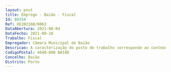 ```yaml
--- 
layout: post
title: Emprego - Baião - Fiscal
Id: 89354
Ref: OE202108/0063
DataAbertura: 2021-08-04
DataFecho: 2021-08-18
Trabalho: Fiscal
Empregador: Câmara Municipal de Baião
Descricao: A caracterização do posto de trabalho corresponde ao conteúdo funcional constantes no nº 1 do artigo 8º do Decreto Lei nº 114 2019, de 20 de agosto, e à execução especificamente das seguintes atividades  Fiscaliza e faz cumprir os regulamentos e posturas municipais.
CodigoPostal: 4640-000 BAIÃO
Concelho: Baião
Distrito: Porto
--- 
```

